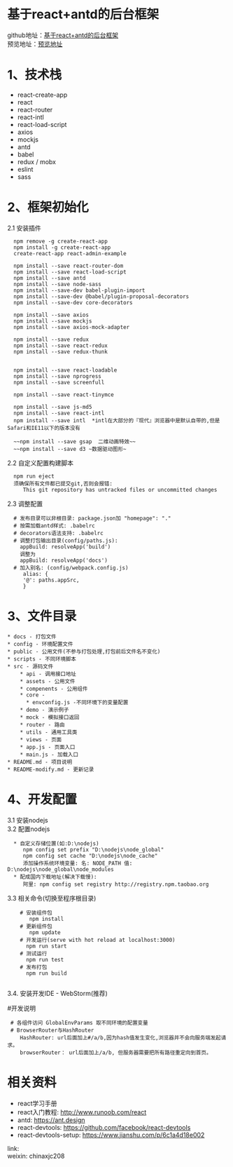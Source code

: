 # 基于react+antd的后台框架
github地址：[基于react+antd的后台框架](https://github.com/xjc-opensource/react-admin-example)  
预览地址：[预览地址](https://xjc-opensource.github.io/react-admin-example/)

# 1、技术栈
 - react-create-app
 - react
 - react-router
 - react-intl
 - react-load-script
 - axios
 - mockjs
 - antd
 - babel
 - redux / mobx
 - eslint
 - sass

# 2、框架初始化
2.1 安装插件  
``` 
  npm remove -g create-react-app
  npm install -g create-react-app
  create-react-app react-admin-example
  
  npm install --save react-router-dom  
  npm install --save react-load-script  
  npm install --save antd  
  npm install --save node-sass 
  npm install --save-dev babel-plugin-import
  npm install --save-dev @babel/plugin-proposal-decorators
  npm install --save-dev core-decorators 
    
  npm install --save axios  
  npm install --save mockjs 
  npm install --save axios-mock-adapter
  
  npm install --save redux
  npm install --save react-redux
  npm install --save redux-thunk
  
  
  npm install --save react-loadable
  npm install --save nprogress
  npm install --save screenfull
  
  npm install --save react-tinymce

  npm install --save js-md5
  npm install --save react-intl 
  npm install --save intl  *intl在大部分的『现代』浏览器中是默认自带的,但是Safari和IE11以下的版本没有
  
  ~~npm install --save gsap  二维动画特效~~ 
  ~~npm install --save d3 ~数据驱动图形~
``` 

2.2 自定义配置构建脚本  
``` 
  npm run eject  
  须确保所有文件都已提交git,否则会报错:
     This git repository has untracked files or uncommitted changes
```
     
2.3 调整配置
``` 
  # 发布目录可以非根目录: package.json加 "homepage": "."
  # 按需加载antd样式: .babelrc
  # decorators语法支持: .babelrc
  # 调整打包输出目录(config/paths.js):
    appBuild: resolveApp('build') 
    调整为 
    appBuild: resolveApp('docs')
  # 加入别名: (config/webpack.config.js)
     alias: {
     '@': paths.appSrc,
     }
``` 

# 3、文件目录
```
* docs - 打包文件
* config - 环境配置文件
* public - 公用文件(不参与打包处理,打包前后文件名不变化)
* scripts - 不同环境脚本
* src - 源码文件
    * api - 调用接口地址
    * assets - 公用文件
    * compenents - 公用组件
    * core - 
      * envconfig.js -不同环境下的变量配置
    * demo - 演示例子
    * mock - 模拟接口返回
    * router - 路由
    * utils - 通用工具类
    * views - 页面
    * app.js - 页面入口
    * main.js - 加载入口
* README.md - 项目说明
* README-modify.md - 更新记录
```

# 4、开发配置
3.1 安装nodejs  
3.2 配置nodejs
``` 
  * 自定义存储位置(如:D:\nodejs)  
     npm config set prefix "D:\nodejs\node_global"  
     npm config set cache "D:\nodejs\node_cache"   
     添加操作系统环境变量: 名: NODE_PATH 值: D:\nodejs\node_global\node_modules
  * 配成国内下载地址(解决下载慢):  
     阿里: npm config set registry http://registry.npm.taobao.org
``` 
3.3 相关命令(切换至程序根目录)
``` 
    # 安装组件包 
       npm install
    # 更新组件包 
       npm update
    # 开发运行(serve with hot reload at localhost:3000)
      npm run start
    # 测试运行
      npm run test
    # 发布打包
      npm run build
    
```
3.4. 安装开发IDE - WebStorm(推荐)

#开发说明
~~~
 # 各组件访问 GlobalEnvParams 取不同环境的配置变量
 # BrowserRouter与HashRouter
    HashRouter: url后面加上#/a/b,因为hash值发生变化,浏览器并不会向服务端发起请求。
    browserRouter： url后面加上/a/b, 但服务器需要把所有路径重定向到首页。
~~~

# 相关资料
* react学习手册
* react入门教程: http://www.runoob.com/react  
* antd: https://ant.design
* react-devtools: https://github.com/facebook/react-devtools
* react-devtools-setup: https://www.jianshu.com/p/6c1a4d18e002


link:  
   weixin: chinaxjc208
